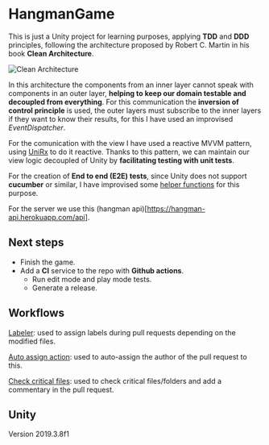 # HangmanGame

This is just a Unity project for learning purposes, applying <b>TDD</b> and <b>DDD</b> principles, following the architecture proposed by Robert C. Martin in his book <b>Clean Architecture</b>.

![Clean Architecture](https://blog.cleancoder.com/uncle-bob/images/2012-08-13-the-clean-architecture/CleanArchitecture.jpg)

In this architecture the components from an inner layer cannot speak with components in an outer layer, <b>helping to keep our domain testable and decoupled from everything</b>. For this communication the <b>inversion of control principle</b> is used, the outer layers must subscribe to the inner layers if they want to know their results, for this I have used an improvised <i>EventDispatcher</i>.

For the comunication with the view I have used a reactive MVVM pattern, using [UniRx](https://github.com/neuecc/UniRx) to do it reactive. Thanks to this pattern, we can maintain our view logic decoupled of Unity by <b>facilitating testing with unit tests</b>.

For the creation of <b>End to end (E2E) tests</b>, since Unity does not support <b>cucumber</b> or similar, I have improvised some [helper functions](https://github.com/DanielParra159/HangmanGame/blob/master/Assets/Scripts/EndToEndTests/StartGameE2E.cs) for this purpose.

For the server we use this (hangman api)[https://hangman-api.herokuapp.com/api].

## Next steps

* Finish the game.
* Add a <b>CI</b> service to the repo with <b>Github actions</b>.
  * Run edit mode and play mode tests.
  * Generate a release.

## Workflows

[Labeler](https://github.com/marketplace/actions/labeler?version=v3-preview): used to assign labels during pull requests depending on the modified files.

[Auto assign action](https://github.com/marketplace/actions/auto-assign-action): used to auto-assign the author of the pull request to this.

[Check critical files](https://github.com/CodelyTV/check-critical-files): used to check critical files/folders and add a commentary in the pull request.

## Unity
Version 2019.3.8f1
